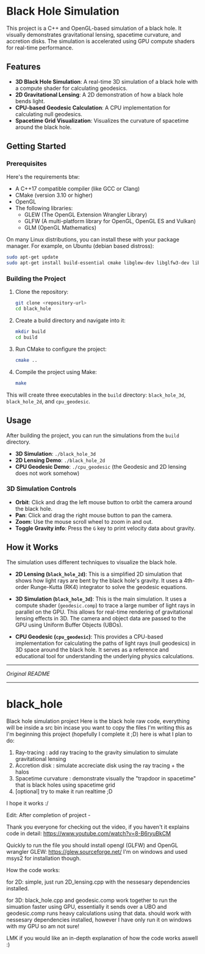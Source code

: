 # Black Hole Simulation

This project is a C++ and OpenGL-based simulation of a black hole. It visually demonstrates gravitational lensing, spacetime curvature, and accretion disks. The simulation is accelerated using GPU compute shaders for real-time performance.

## Features

*   **3D Black Hole Simulation**: A real-time 3D simulation of a black hole with a compute shader for calculating geodesics.
*   **2D Gravitational Lensing**: A 2D demonstration of how a black hole bends light.
*   **CPU-based Geodesic Calculation**: A CPU implementation for calculating null geodesics.
*   **Spacetime Grid Visualization**: Visualizes the curvature of spacetime around the black hole.

## Getting Started

### Prerequisites

Here's the requirements btw:
*   A C++17 compatible compiler (like GCC or Clang)
*   CMake (version 3.10 or higher)
*   OpenGL
*   The following libraries:
    *   GLEW (The OpenGL Extension Wrangler Library)
    *   GLFW (A multi-platform library for OpenGL, OpenGL ES and Vulkan)
    *   GLM (OpenGL Mathematics)

On many Linux distributions, you can install these with your package manager. For example, on Ubuntu (debian based distross):
```bash
sudo apt-get update
sudo apt-get install build-essential cmake libglew-dev libglfw3-dev libglm-dev
```

### Building the Project

1.  Clone the repository:
    ```bash
    git clone <repository-url>
    cd black_hole
    ```
2.  Create a build directory and navigate into it:
    ```bash
    mkdir build
    cd build
    ```
3.  Run CMake to configure the project:
    ```bash
    cmake ..
    ```
4.  Compile the project using Make:
    ```bash
    make
    ```
This will create three executables in the `build` directory: `black_hole_3d`, `black_hole_2d`, and `cpu_geodesic`.

## Usage

After building the project, you can run the simulations from the `build` directory.

*   **3D Simulation**: `./black_hole_3d`
*   **2D Lensing Demo**: `./black_hole_2d`
*   **CPU Geodesic Demo**: `./cpu_geodesic`
(the Geodesic and 2D lensing does not work somehow)

### 3D Simulation Controls

*   **Orbit**: Click and drag the left mouse button to orbit the camera around the black hole.
*   **Pan**: Click and drag the right mouse button to pan the camera.
*   **Zoom**: Use the mouse scroll wheel to zoom in and out.
*   **Toggle Gravity info**: Press the `G` key to print velocity data about gravity.

## How it Works

The simulation uses different techniques to visualize the black hole.

*   **2D Lensing (`black_hole_2d`)**: This is a simplified 2D simulation that shows how light rays are bent by the black hole's gravity. It uses a 4th-order Runge-Kutta (RK4) integrator to solve the geodesic equations.

*   **3D Simulation (`black_hole_3d`)**: This is the main simulation. It uses a compute shader (`geodesic.comp`) to trace a large number of light rays in parallel on the GPU. This allows for real-time rendering of gravitational lensing effects in 3D. The camera and object data are passed to the GPU using Uniform Buffer Objects (UBOs).

*   **CPU Geodesic (`cpu_geodesic`)**: This provides a CPU-based implementation for calculating the paths of light rays (null geodesics) in 3D space around the black hole. It serves as a reference and educational tool for understanding the underlying physics calculations.

---
*Original README*

---

# black_hole
Black hole simulation project
Here is the black hole raw code, everything will be inside a src bin incase you want to copy the files
I'm writing this as I'm beginning this project (hopefully I complete it ;D) here is what I plan to do:

1. Ray-tracing : add ray tracing to the gravity simulation to simulate gravitational lensing
2. Accretion disk : simulate accreciate disk using the ray tracing + the halos
3. Spacetime curvature : demonstrate visually the "trapdoor in spacetime" that is black holes using spacetime grid
4. [optional] try to make it run realtime ;D

I hope it works :/



Edit: After completion of project - 

Thank you everyone for checking out the video, if you haven't it explains code in detail: https://www.youtube.com/watch?v=8-B6ryuBkCM

Quickly to run the file you should install opengl (GLFW) and OpenGL wrangler GLEW: https://glew.sourceforge.net/
I'm on windows and used msys2 for installation though.

How the code works:

for 2D: simple, just run 2D_lensing.cpp with the nessesary dependencies installed.

for 3D: black_hole.cpp and geodesic.comp work together to run the simuation faster using GPU, essentially it sends over a UBO and geodesic.comp runs heavy calculations using that data.
should work with nessesary dependencies installed, however I have only run it on windows with my GPU so am not sure!

LMK if you would like an in-depth explanation of how the code works aswell :)
